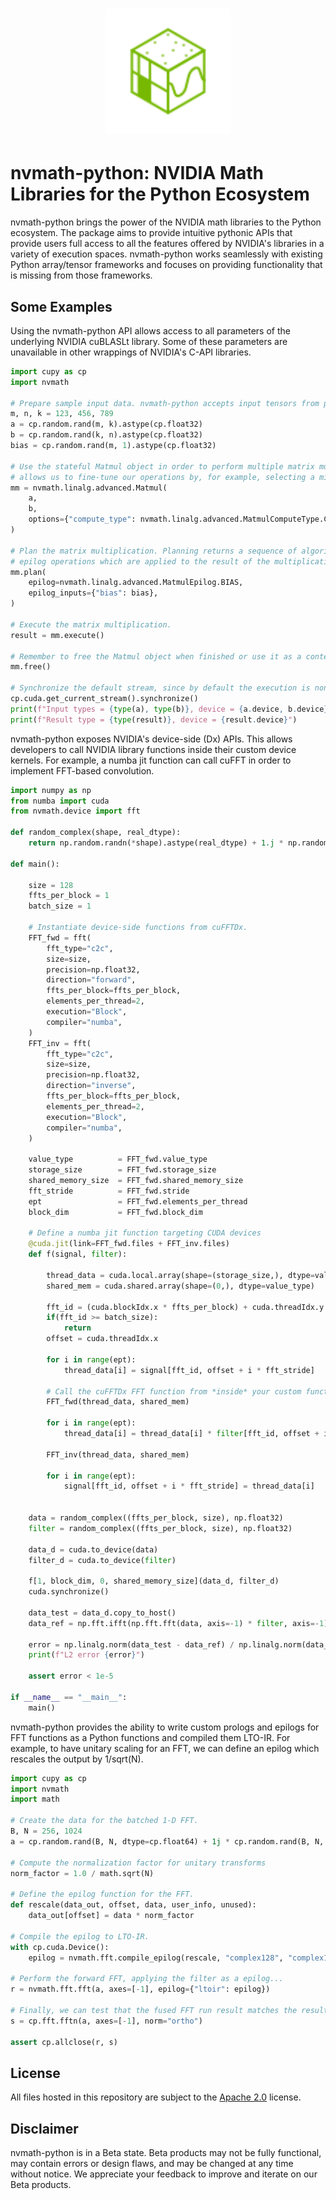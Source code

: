 <h1 align="center"><img
    src="docs/sphinx/_static/nvmath-python-green-r4.svg"
    alt="A green cube with three sides visible. Dots, a sine wave, and a grid on the three faces."
    width="200"/>
</h1>

# nvmath-python: NVIDIA Math Libraries for the Python Ecosystem

nvmath-python brings the power of the NVIDIA math libraries to the Python ecosystem. The package aims to provide
intuitive pythonic APIs that provide users full access to all the features offered by NVIDIA's libraries in a variety of
execution spaces. nvmath-python works seamlessly with existing Python array/tensor frameworks and focuses on providing
functionality that is missing from those frameworks.

## Some Examples

Using the nvmath-python API allows access to all parameters of the underlying NVIDIA cuBLASLt library. Some of these
parameters are unavailable in other wrappings of NVIDIA's C-API libraries.

```python
import cupy as cp
import nvmath

# Prepare sample input data. nvmath-python accepts input tensors from pytorch, cupy, and numpy.
m, n, k = 123, 456, 789
a = cp.random.rand(m, k).astype(cp.float32)
b = cp.random.rand(k, n).astype(cp.float32)
bias = cp.random.rand(m, 1).astype(cp.float32)

# Use the stateful Matmul object in order to perform multiple matrix multiplications without replanning. The nvmath API
# allows us to fine-tune our operations by, for example, selecting a mixed-precision compute type.
mm = nvmath.linalg.advanced.Matmul(
    a,
    b,
    options={"compute_type": nvmath.linalg.advanced.MatmulComputeType.COMPUTE_32F_FAST_16F},
)

# Plan the matrix multiplication. Planning returns a sequence of algorithms that can be configured. We can also select
# epilog operations which are applied to the result of the multiplication without a separate function call.
mm.plan(
    epilog=nvmath.linalg.advanced.MatmulEpilog.BIAS,
    epilog_inputs={"bias": bias},
)

# Execute the matrix multiplication.
result = mm.execute()

# Remember to free the Matmul object when finished or use it as a context manager
mm.free()

# Synchronize the default stream, since by default the execution is non-blocking for GPU operands.
cp.cuda.get_current_stream().synchronize()
print(f"Input types = {type(a), type(b)}, device = {a.device, b.device}")
print(f"Result type = {type(result)}, device = {result.device}")
```

nvmath-python exposes NVIDIA's device-side (Dx) APIs. This allows developers to call NVIDIA library functions inside
their custom device kernels. For example, a numba jit function can call cuFFT in order to implement FFT-based
convolution.

```python
import numpy as np
from numba import cuda
from nvmath.device import fft

def random_complex(shape, real_dtype):
    return np.random.randn(*shape).astype(real_dtype) + 1.j * np.random.randn(*shape).astype(real_dtype)

def main():

    size = 128
    ffts_per_block = 1
    batch_size = 1

    # Instantiate device-side functions from cuFFTDx.
    FFT_fwd = fft(
        fft_type="c2c",
        size=size,
        precision=np.float32,
        direction="forward",
        ffts_per_block=ffts_per_block,
        elements_per_thread=2,
        execution="Block",
        compiler="numba",
    )
    FFT_inv = fft(
        fft_type="c2c",
        size=size,
        precision=np.float32,
        direction="inverse",
        ffts_per_block=ffts_per_block,
        elements_per_thread=2,
        execution="Block",
        compiler="numba",
    )

    value_type          = FFT_fwd.value_type
    storage_size        = FFT_fwd.storage_size
    shared_memory_size  = FFT_fwd.shared_memory_size
    fft_stride          = FFT_fwd.stride
    ept                 = FFT_fwd.elements_per_thread
    block_dim           = FFT_fwd.block_dim

    # Define a numba jit function targeting CUDA devices
    @cuda.jit(link=FFT_fwd.files + FFT_inv.files)
    def f(signal, filter):

        thread_data = cuda.local.array(shape=(storage_size,), dtype=value_type)
        shared_mem = cuda.shared.array(shape=(0,), dtype=value_type)

        fft_id = (cuda.blockIdx.x * ffts_per_block) + cuda.threadIdx.y
        if(fft_id >= batch_size):
            return
        offset = cuda.threadIdx.x

        for i in range(ept):
            thread_data[i] = signal[fft_id, offset + i * fft_stride]

        # Call the cuFFTDx FFT function from *inside* your custom function
        FFT_fwd(thread_data, shared_mem)

        for i in range(ept):
            thread_data[i] = thread_data[i] * filter[fft_id, offset + i * fft_stride]

        FFT_inv(thread_data, shared_mem)

        for i in range(ept):
            signal[fft_id, offset + i * fft_stride] = thread_data[i]


    data = random_complex((ffts_per_block, size), np.float32)
    filter = random_complex((ffts_per_block, size), np.float32)

    data_d = cuda.to_device(data)
    filter_d = cuda.to_device(filter)

    f[1, block_dim, 0, shared_memory_size](data_d, filter_d)
    cuda.synchronize()

    data_test = data_d.copy_to_host()
    data_ref = np.fft.ifft(np.fft.fft(data, axis=-1) * filter, axis=-1) * size

    error = np.linalg.norm(data_test - data_ref) / np.linalg.norm(data_ref)
    print(f"L2 error {error}")

    assert error < 1e-5

if __name__ == "__main__":
    main()
```

nvmath-python provides the ability to write custom prologs and epilogs for FFT functions as a Python functions and
compiled them LTO-IR. For example, to have unitary scaling for an FFT, we can define an epilog which rescales the output
by 1/sqrt(N).

```python
import cupy as cp
import nvmath
import math

# Create the data for the batched 1-D FFT.
B, N = 256, 1024
a = cp.random.rand(B, N, dtype=cp.float64) + 1j * cp.random.rand(B, N, dtype=cp.float64)

# Compute the normalization factor for unitary transforms
norm_factor = 1.0 / math.sqrt(N)

# Define the epilog function for the FFT.
def rescale(data_out, offset, data, user_info, unused):
    data_out[offset] = data * norm_factor

# Compile the epilog to LTO-IR.
with cp.cuda.Device():
    epilog = nvmath.fft.compile_epilog(rescale, "complex128", "complex128")

# Perform the forward FFT, applying the filter as a epilog...
r = nvmath.fft.fft(a, axes=[-1], epilog={"ltoir": epilog})

# Finally, we can test that the fused FFT run result matches the result of separate calls
s = cp.fft.fftn(a, axes=[-1], norm="ortho")

assert cp.allclose(r, s)
```

## License

All files hosted in this repository are subject to the [Apache 2.0](./LICENSE) license.

## Disclaimer

nvmath-python is in a Beta state. Beta products may not be fully functional, may contain errors or design flaws, and may
be changed at any time without notice. We appreciate your feedback to improve and iterate on our Beta products.
